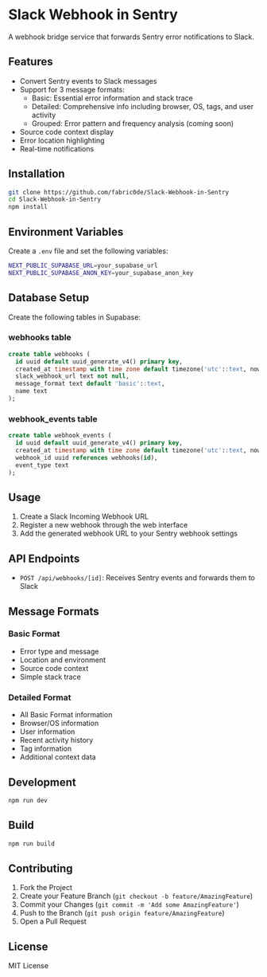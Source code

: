 # Slack Webhook in Sentry

A webhook bridge service that forwards Sentry error notifications to Slack.

## Features

- Convert Sentry events to Slack messages
- Support for 3 message formats:
  - Basic: Essential error information and stack trace
  - Detailed: Comprehensive info including browser, OS, tags, and user activity
  - Grouped: Error pattern and frequency analysis (coming soon)
- Source code context display
- Error location highlighting
- Real-time notifications

## Installation

```bash
git clone https://github.com/fabric0de/Slack-Webhook-in-Sentry
cd Slack-Webhook-in-Sentry
npm install
```

## Environment Variables

Create a `.env` file and set the following variables:

```bash
NEXT_PUBLIC_SUPABASE_URL=your_supabase_url
NEXT_PUBLIC_SUPABASE_ANON_KEY=your_supabase_anon_key
```

## Database Setup

Create the following tables in Supabase:

### webhooks table

```sql
create table webhooks (
  id uuid default uuid_generate_v4() primary key,
  created_at timestamp with time zone default timezone('utc'::text, now()) not null,
  slack_webhook_url text not null,
  message_format text default 'basic'::text,
  name text
);
```

### webhook_events table

```sql
create table webhook_events (
  id uuid default uuid_generate_v4() primary key,
  created_at timestamp with time zone default timezone('utc'::text, now()) not null,
  webhook_id uuid references webhooks(id),
  event_type text
);
```

## Usage

1. Create a Slack Incoming Webhook URL
2. Register a new webhook through the web interface
3. Add the generated webhook URL to your Sentry webhook settings

## API Endpoints

- `POST /api/webhooks/[id]`: Receives Sentry events and forwards them to Slack

## Message Formats

### Basic Format

- Error type and message
- Location and environment
- Source code context
- Simple stack trace

### Detailed Format

- All Basic Format information
- Browser/OS information
- User information
- Recent activity history
- Tag information
- Additional context data

## Development

```bash
npm run dev
```

## Build

```bash
npm run build
```

## Contributing

1. Fork the Project
2. Create your Feature Branch (`git checkout -b feature/AmazingFeature`)
3. Commit your Changes (`git commit -m 'Add some AmazingFeature'`)
4. Push to the Branch (`git push origin feature/AmazingFeature`)
5. Open a Pull Request

## License

MIT License
